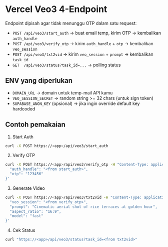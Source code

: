 # Vercel Veo3 4-Endpoint

Endpoint dipisah agar tidak menunggu OTP dalam satu request:
- `POST /api/veo3/start_auth` → buat email temp, kirim OTP → kembalikan `auth_handle`
- `POST /api/veo3/verify_otp` → kirim `auth_handle` + `otp` → kembalikan `veo_session`
- `POST /api/veo3/txt2vid` → kirim `veo_session` + `prompt` → kembalikan `task_id`
- `GET  /api/veo3/status?task_id=...` → polling status

## ENV yang diperlukan
- `DOMAIN_URL` → domain untuk temp-mail API kamu
- `VEO_SESSION_SECRET` → random string >= 32 chars (untuk sign token)
- `SUPABASE_ANON_KEY` (opsional) → jika ingin override default key hardcoded

## Contoh pemakaian

1) Start Auth
```bash
curl -X POST https://<app>/api/veo3/start_auth
```

2) Verify OTP
```bash
curl -X POST https://<app>/api/veo3/verify_otp -H "Content-Type: application/json" -d '{
  "auth_handle": "<from start_auth>",
  "otp": "123456"
}'
```

3) Generate Video
```bash
curl -X POST https://<app>/api/veo3/txt2vid -H "Content-Type: application/json" -d '{
  "veo_session": "<from verify_otp>",
  "prompt": "Cinematic aerial shot of rice terraces at golden hour",
  "aspect_ratio": "16:9",
  "model": "fast"
}'
```

4) Cek Status
```bash
curl "https://<app>/api/veo3/status?task_id=<from txt2vid>"
```
